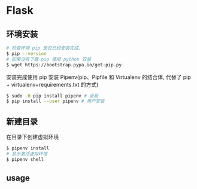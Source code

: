# Flask

## 环境安装

```bash
# 检查环境 pip 是否已经安装完成.
$ pip --version
# 如果没有下载 pip 使用 python 安装
$ wget https://bootstrap.pypa.io/get-pip.py
```

安装完成使用 pip 安装 Pipenv(pip、Pipfile 和 Virtualenv 的结合体, 代替了 pip + virtualenv+requirements.txt 的方式)

```bash
$ sudo -H pip install pipenv # 全局
$ pip install --user pipenv # 用户安装
```

## 新建目录

在目录下创建虚拟环境

```bash
$ pipenv install
# 显示激活虚拟环境
$ pipenv shell
```

## usage
